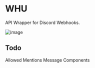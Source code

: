 # WHU

API Wrapper for Discord Webhooks.

![image](https://user-images.githubusercontent.com/68221218/202912179-889e3045-a8e4-4116-a9af-8365faf926c4.png)

## Todo
Allowed Mentions
Message Components
